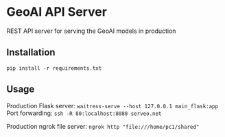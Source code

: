 # GeoAI API Server
REST API server for serving the GeoAI models in production

## Installation
`pip install -r requirements.txt`

## Usage
Production Flask server: `waitress-serve --host 127.0.0.1 main_flask:app`
Port forwarding: `ssh -R 80:localhost:8080 serveo.net`

Production ngrok file server: `ngrok http "file:///home/pc1/shared"`

